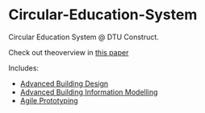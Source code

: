 # Circular-Education-System
Circular Education System @ DTU Construct.

Check out theoverview in [this paper](https://www.researchgate.net/publication/362225610_A_circular_education_system_for_the_AEC)

Includes:
- [Advanced Building Design](https://github.com/timmcginley/41936)
- [Advanced Building Information Modelling](https://github.com/timmcginley/41934)
- [Agile Prototyping](https://github.com/timmcginley/Agile-Prototyping)
